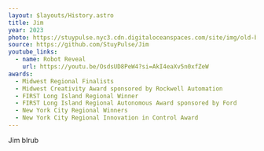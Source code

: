 ```yaml
---
layout: $layouts/History.astro
title: Jim
year: 2023
photo: https://stuypulse.nyc3.cdn.digitaloceanspaces.com/site/img/old-bots/2023_Jim.jpg
source: https://github.com/StuyPulse/Jim
youtube_links:
  - name: Robot Reveal
    url: https://youtu.be/OsdsUD8PeW4?si=AkI4eaXv5n0xfZeW
awards:
  - Midwest Regional Finalists
  - Midwest Creativity Award sponsored by Rockwell Automation
  - FIRST Long Island Regional Winner
  - FIRST Long Island Regional Autonomous Award sponsored by Ford
  - New York City Regional Winners
  - New York City Regional Innovation in Control Award
---
```

Jim blrub 